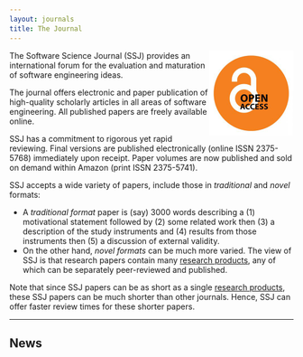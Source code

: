 ```yaml
---
layout: journals
title: The Journal
---
```


<img width=150 align=right
src="/img/open_access.jpg"> The Software
Science Journal (SSJ) provides an international
forum for the evaluation and maturation of software
engineering ideas.

The journal offers electronic and paper publication
of high-quality scholarly articles in all areas of
software engineering. All published papers are
freely available online.

SSJ has a commitment to rigorous yet rapid
reviewing. Final versions are published
electronically (online ISSN 2375-5768) immediately upon
receipt. Paper volumes are now published and sold 
on demand within Amazon (print ISSN  2375-5741).

SSJ accepts a wide variety of papers, include those
in _traditional_ and _novel_ formats:

+ A _traditional format_ paper is (say) 3000
  words describing a (1) motivational
  statement followed by (2) some related work then
  (3) a description of the study instruments and (4)
  results from those instruments then (5) a
  discussion of external validity.
+ On the other hand, _novel formats_ can be much
  more varied.  The view of SSJ is that research
  papers contain many 
   [research products](researchproducts.html), any of
  which can be separately peer-reviewed and
  published. 

Note that since SSJ papers can be as short as a
single  [research products](researchproducts.html), these SSJ papers can be
much shorter than other journals. Hence, SSJ can
offer faster review times for these shorter papers.

_______

## News



